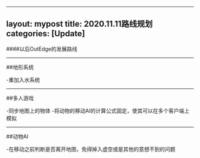 
---
layout: mypost
title: 2020.11.11路线规划
categories: [Update]
---

####以后OutEdge的发展路线

---

##地形系统

-重加入水系统

---

##多人游戏

-同步地图上的物体
-将动物的移动AI的计算公式固定，使其可以在多个客户端上模拟

---

##动物AI

-在移动之前判断是否离开地图，免得掉入虚空或是其他的意想不到的问题
